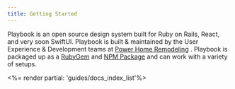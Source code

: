 ```yaml
---
title: Getting Started
---
```


Playbook is an open source design system built for Ruby on Rails, React, and very soon SwiftUI. Playbook is built & maintained by the User Experience & Development teams at  [Power Home Remodeling](https://powerhrg.com/) . Playbook is packaged up as a  [RubyGem](https://rubygems.org/gems/playbook_ui)  and  [NPM Package](https://www.npmjs.com/package/playbook-ui)  and can work with a variety of setups.

<div>
  <%= render partial: 'guides/docs_index_list'%>
</div>